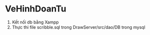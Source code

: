 # VeHinhDoanTu

1. Kết nối db bằng Xampp
2. Thực thi file scribble.sql trong DrawServer/src/dao/DB trong mysql

